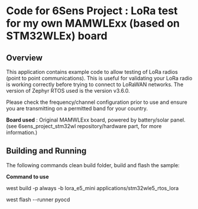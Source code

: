 # Code for 6Sens Project : LoRa test for my own MAMWLExx (based on STM32WLEx) board

## Overview
This application contains example code to allow testing of LoRa radios (point to point communications). This is useful for validating your LoRa radio is working correctly before trying to connect to LoRaWAN networks. The version of Zephyr RTOS used is the version v3.6.0.

Please check the frequency/channel configuration prior to use and ensure you are transmitting on a permitted band for your country.

**Board used** : Original MAMWLExx board, powered by battery/solar panel. (see 6sens_project_stm32wl repository/hardware part, for more information.)

## Building and Running
The following commands clean build folder, build and flash the sample:

**Command to use**

west build -p always -b lora_e5_mini applications/stm32wle5_rtos_lora

west flash --runner pyocd